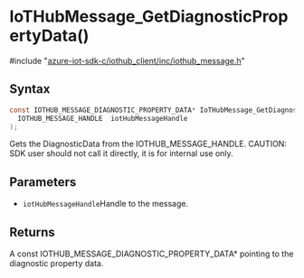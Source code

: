 # IoTHubMessage_GetDiagnosticPropertyData()

\#include "[azure-iot-sdk-c/iothub_client/inc/iothub_message.h](../iot-c-ref-iothub-message-h.md)"  

## Syntax

```C
const IOTHUB_MESSAGE_DIAGNOSTIC_PROPERTY_DATA* IoTHubMessage_GetDiagnosticPropertyData(
  IOTHUB_MESSAGE_HANDLE  iotHubMessageHandle
);
```

Gets the DiagnosticData from the IOTHUB_MESSAGE_HANDLE. CAUTION: SDK user should not call it directly, it is for internal use only.

## Parameters
* `iotHubMessageHandle`Handle to the message.

## Returns
A const IOTHUB_MESSAGE_DIAGNOSTIC_PROPERTY_DATA* pointing to the diagnostic property data.

